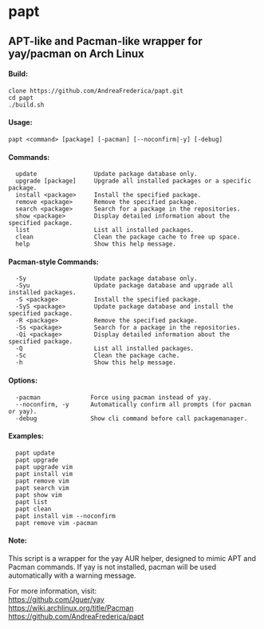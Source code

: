 # papt 
## APT-like and Pacman-like wrapper for yay/pacman on Arch Linux

#### Build:
```
clone https://github.com/AndreaFrederica/papt.git
cd papt
./build.sh
```

#### Usage: 
`
papt <command> [package] [-pacman] [--noconfirm|-y] [-debug]
`

#### Commands:
```
  update                Update package database only.
  upgrade [package]     Upgrade all installed packages or a specific package.
  install <package>     Install the specified package.
  remove <package>      Remove the specified package.
  search <package>      Search for a package in the repositories.
  show <package>        Display detailed information about the specified package.
  list                  List all installed packages.
  clean                 Clean the package cache to free up space.
  help                  Show this help message.
 ```

#### Pacman-style Commands:
```
  -Sy                   Update package database only.
  -Syu                  Update package database and upgrade all installed packages.
  -S <package>          Install the specified package.
  -SyS <package>        Update package database and install the specified package.
  -R <package>          Remove the specified package.
  -Ss <package>         Search for a package in the repositories.
  -Qi <package>         Display detailed information about the specified package.
  -Q                    List all installed packages.
  -Sc                   Clean the package cache.
  -h                    Show this help message.
```
#### Options:
```
  -pacman              Force using pacman instead of yay.
  --noconfirm, -y      Automatically confirm all prompts (for pacman or yay).
  -debug               Show cli command before call packagemanager.
```

#### Examples:
```
  papt update
  papt upgrade
  papt upgrade vim
  papt install vim
  papt remove vim
  papt search vim
  papt show vim
  papt list
  papt clean
  papt install vim --noconfirm
  papt remove vim -pacman
```
#### Note:
  This script is a wrapper for the yay AUR helper, designed to mimic APT and Pacman commands.
  If yay is not installed, pacman will be used automatically with a warning message.

For more information, visit:  
  https://github.com/Jguer/yay  
  https://wiki.archlinux.org/title/Pacman  
  https://github.com/AndreaFrederica/papt  